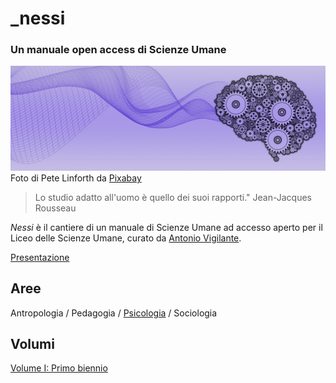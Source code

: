 # _nessi

### Un manuale open access di Scienze Umane

![](immagini/brain-5274019_1280.jpg)
Foto di Pete Linforth da [Pixabay](https://pixabay.com/it//?utm_source=link-attribution&utm_medium=referral&utm_campaign=image&utm_content=5274019)


    

> Lo studio adatto all'uomo è quello dei suoi rapporti." Jean-Jacques Rousseau

_Nessi_ è il cantiere di un manuale di Scienze Umane ad accesso aperto per il Liceo delle Scienze Umane, curato da [Antonio Vigilante](autore.md).

[Presentazione](presentazione.md)

## Aree

Antropologia / Pedagogia / [Psicologia](psicologia) / Sociologia  

## Volumi

[Volume I: Primo biennio](volume--1/index.md)









